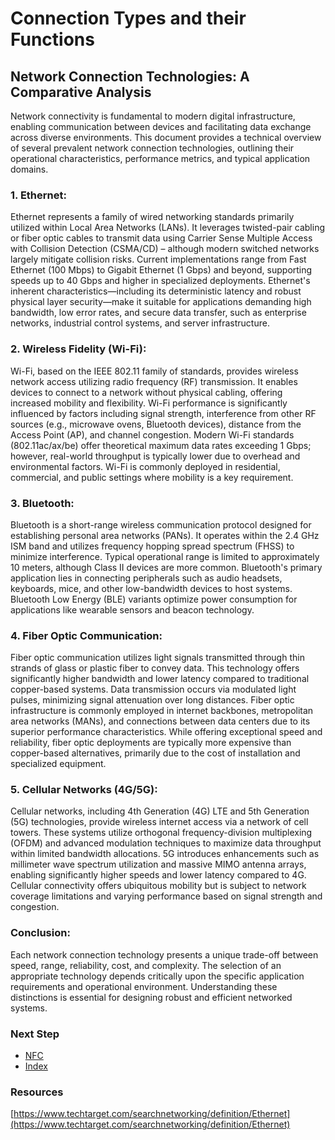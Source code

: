 # Connection Types and their Functions
## Network Connection Technologies: A Comparative Analysis
Network connectivity is fundamental to modern digital infrastructure, enabling communication between devices and facilitating data exchange across diverse environments. This document provides a technical overview of several prevalent network connection technologies, outlining their operational characteristics, performance metrics, and typical application domains.

### 1. Ethernet:

Ethernet represents a family of wired networking standards primarily utilized within Local Area Networks (LANs). It leverages twisted-pair cabling or fiber optic cables to transmit data using Carrier Sense Multiple Access with Collision Detection (CSMA/CD) – although modern switched networks largely mitigate collision risks. Current implementations range from Fast Ethernet (100 Mbps) to Gigabit Ethernet (1 Gbps) and beyond, supporting speeds up to 40 Gbps and higher in specialized deployments. Ethernet's inherent characteristics—including its deterministic latency and robust physical layer security—make it suitable for applications demanding high bandwidth, low error rates, and secure data transfer, such as enterprise networks, industrial control systems, and server infrastructure.

### 2. Wireless Fidelity (Wi-Fi):

Wi-Fi, based on the IEEE 802.11 family of standards, provides wireless network access utilizing radio frequency (RF) transmission. It enables devices to connect to a network without physical cabling, offering increased mobility and flexibility. Wi-Fi performance is significantly influenced by factors including signal strength, interference from other RF sources (e.g., microwave ovens, Bluetooth devices), distance from the Access Point (AP), and channel congestion. Modern Wi-Fi standards (802.11ac/ax/be) offer theoretical maximum data rates exceeding 1 Gbps; however, real-world throughput is typically lower due to overhead and environmental factors. Wi-Fi is commonly deployed in residential, commercial, and public settings where mobility is a key requirement.

### 3. Bluetooth:

Bluetooth is a short-range wireless communication protocol designed for establishing personal area networks (PANs). It operates within the 2.4 GHz ISM band and utilizes frequency hopping spread spectrum (FHSS) to minimize interference. Typical operational range is limited to approximately 10 meters, although Class II devices are more common. Bluetooth's primary application lies in connecting peripherals such as audio headsets, keyboards, mice, and other low-bandwidth devices to host systems. Bluetooth Low Energy (BLE) variants optimize power consumption for applications like wearable sensors and beacon technology.

### 4. Fiber Optic Communication:

Fiber optic communication utilizes light signals transmitted through thin strands of glass or plastic fiber to convey data. This technology offers significantly higher bandwidth and lower latency compared to traditional copper-based systems. Data transmission occurs via modulated light pulses, minimizing signal attenuation over long distances. Fiber optic infrastructure is commonly employed in internet backbones, metropolitan area networks (MANs), and connections between data centers due to its superior performance characteristics. While offering exceptional speed and reliability, fiber optic deployments are typically more expensive than copper-based alternatives, primarily due to the cost of installation and specialized equipment.

### 5. Cellular Networks (4G/5G):

Cellular networks, including 4th Generation (4G) LTE and 5th Generation (5G) technologies, provide wireless internet access via a network of cell towers. These systems utilize orthogonal frequency-division multiplexing (OFDM) and advanced modulation techniques to maximize data throughput within limited bandwidth allocations. 5G introduces enhancements such as millimeter wave spectrum utilization and massive MIMO antenna arrays, enabling significantly higher speeds and lower latency compared to 4G. Cellular connectivity offers ubiquitous mobility but is subject to network coverage limitations and varying performance based on signal strength and congestion.

### Conclusion:

Each network connection technology presents a unique trade-off between speed, range, reliability, cost, and complexity. The selection of an appropriate technology depends critically upon the specific application requirements and operational environment. Understanding these distinctions is essential for designing robust and efficient networked systems.

### Next Step
- [NFC](https://github.com/Sisu-Sus/CyberSec-RoadMap/blob/main/Fundamental_IT_Skills/Connection_Types_And_Functions/NFC.md)
- [Index](https://github.com/Sisu-Sus/CyberSec-RoadMap/blob/main/index.md)

### Resources
[https://www.techtarget.com/searchnetworking/definition/Ethernet](https://www.techtarget.com/searchnetworking/definition/Ethernet)















